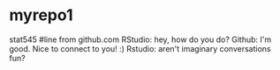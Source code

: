 # myrepo1
stat545
#line from github.com
RStudio: hey, how do you do?
Github: I'm good. Nice to connect to you! :)
Rstudio: aren't imaginary conversations fun?